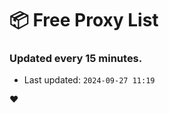 # :package: Free Proxy List
### Updated every 15 minutes.

- Last updated: `2024-09-27 11:19`

:heart:

